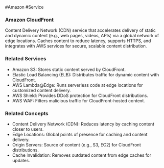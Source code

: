 #Amazon #Service 
### Amazon CloudFront

Content Delivery Network (CDN) service that accelerates delivery of static and dynamic content (e.g., web pages, videos, APIs) via a global network of edge locations. Caches content to reduce latency, supports HTTPS, and integrates with AWS services for secure, scalable content distribution.

### Related Services

- Amazon S3: Stores static content served by CloudFront.
- Elastic Load Balancing (ELB): Distributes traffic for dynamic content with CloudFront.
- AWS Lambda@Edge: Runs serverless code at edge locations for customized content delivery.
- AWS Shield: Provides DDoS protection for CloudFront distributions.
- AWS WAF: Filters malicious traffic for CloudFront-hosted content.

### Related Concepts

- Content Delivery Network (CDN): Reduces latency by caching content closer to users.
- Edge Locations: Global points of presence for caching and content delivery.
- Origin Servers: Source of content (e.g., S3, EC2) for CloudFront distributions.
- Cache Invalidation: Removes outdated content from edge caches for updates.